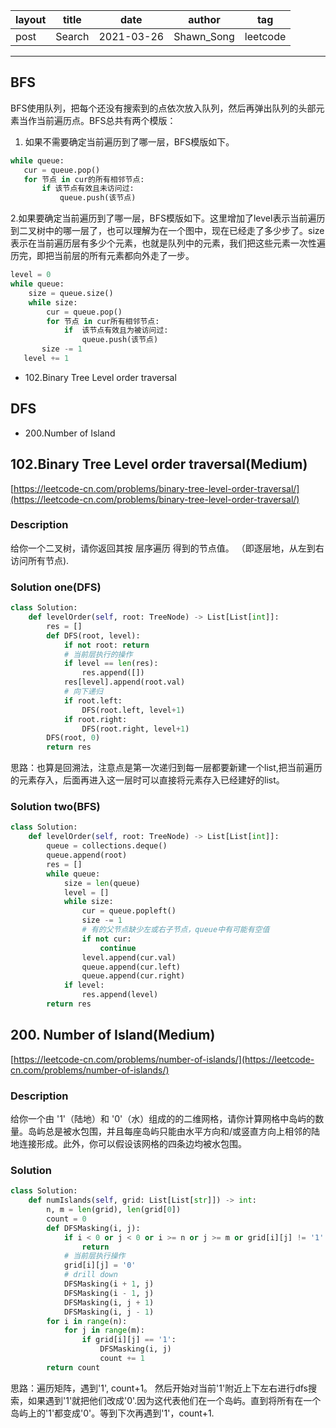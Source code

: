 |   layout  |   title | date | author  | tag |
|  ----  | ----  | ---- | ---- | ---- |
|  post | Search |  2021-03-26 | Shawn_Song  | leetcode
-------
 
 ## BFS
 BFS使用队列，把每个还没有搜索到的点依次放入队列，然后再弹出队列的头部元素当作当前遍历点。BFS总共有两个模版：  
 1. 如果不需要确定当前遍历到了哪一层，BFS模版如下。
 ```python
 while queue:
    cur = queue.pop()
    for 节点 in cur的所有相邻节点:
        if 该节点有效且未访问过:
            queue.push(该节点)
 ```  
 2.如果要确定当前遍历到了哪一层，BFS模版如下。这里增加了level表示当前遍历到二叉树中的哪一层了，也可以理解为在一个图中，现在已经走了多少步了。size表示在当前遍历层有多少个元素，也就是队列中的元素，我们把这些元素一次性遍历完，即把当前层的所有元素都向外走了一步。  
 ```python
 level = 0
 while queue:
     size = queue.size()
     while size:
         cur = queue.pop()
         for 节点 in cur所有相邻节点:
             if  该节点有效且为被访问过:
                 queue.push(该节点)
        size -= 1
    level += 1
 ```

* 102.Binary Tree Level order traversal

## DFS  
* 200.Number of Island


## 102.Binary Tree Level order traversal(Medium)

[https://leetcode-cn.com/problems/binary-tree-level-order-traversal/](https://leetcode-cn.com/problems/binary-tree-level-order-traversal/)

### Description
给你一个二叉树，请你返回其按 层序遍历 得到的节点值。 （即逐层地，从左到右访问所有节点).

### Solution one(DFS)
```python
class Solution:
    def levelOrder(self, root: TreeNode) -> List[List[int]]:
        res = []
        def DFS(root, level):
            if not root: return
            # 当前层执行的操作
            if level == len(res):
                res.append([])
            res[level].append(root.val)
            # 向下递归
            if root.left:
                DFS(root.left, level+1)
            if root.right:
                DFS(root.right, level+1)
        DFS(root, 0)
        return res
```
思路：也算是回溯法，注意点是第一次递归到每一层都要新建一个list,把当前遍历的元素存入，后面再进入这一层时可以直接将元素存入已经建好的list。  

### Solution two(BFS)
```python
class Solution:
    def levelOrder(self, root: TreeNode) -> List[List[int]]:
        queue = collections.deque()
        queue.append(root)
        res = []
        while queue:
            size = len(queue)
            level = []
            while size:
                cur = queue.popleft()
                size -= 1
                # 有的父节点缺少左或右子节点，queue中有可能有空值
                if not cur:
                    continue
                level.append(cur.val)
                queue.append(cur.left)
                queue.append(cur.right)
            if level:
                res.append(level)
        return res
```

## 200. Number of Island(Medium)

[https://leetcode-cn.com/problems/number-of-islands/](https://leetcode-cn.com/problems/number-of-islands/)

### Description
给你一个由 '1'（陆地）和 '0'（水）组成的的二维网格，请你计算网格中岛屿的数量。岛屿总是被水包围，并且每座岛屿只能由水平方向和/或竖直方向上相邻的陆地连接形成。此外，你可以假设该网格的四条边均被水包围。   

### Solution  
```python
class Solution:
    def numIslands(self, grid: List[List[str]]) -> int:
        n, m = len(grid), len(grid[0]) 
        count = 0
        def DFSMasking(i, j):
            if i < 0 or j < 0 or i >= n or j >= m or grid[i][j] != '1':
                return
            # 当前层执行操作
            grid[i][j] = '0'
            # drill down
            DFSMasking(i + 1, j)
            DFSMasking(i - 1, j)
            DFSMasking(i, j + 1)
            DFSMasking(i, j - 1)
        for i in range(n):
            for j in range(m):
                if grid[i][j] == '1':
                    DFSMasking(i, j)
                    count += 1
        return count
```
思路：遍历矩阵，遇到'1', count+1。 然后开始对当前'1'附近上下左右进行dfs搜索，如果遇到'1'就把他们改成'0'.因为这代表他们在一个岛屿。直到将所有在一个岛屿上的'1'都变成'0'。等到下次再遇到'1'，count+1.




